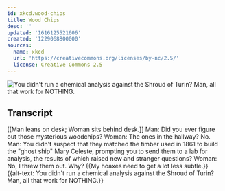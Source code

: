 ```yaml
---
id: xkcd.wood-chips
title: Wood Chips
desc: ''
updated: '1616125521606'
created: '1229068800000'
sources:
  name: xkcd
  url: 'https://creativecommons.org/licenses/by-nc/2.5/'
  license: Creative Commons 2.5
---
```

![You didn't run a chemical analysis against the Shroud of Turin?  Man, all that work for NOTHING.](https://imgs.xkcd.com/comics/wood_chips.png)

## Transcript
[[Man leans on desk; Woman sits behind desk.]]
Man: Did you ever figure out those mysterious woodchips?
Woman: The ones in the hallway? No.
Man: You didn't suspect that they matched the timber used in 1861 to build the "ghost ship" Mary Celeste, prompting you to send them to a lab for analysis, the results of which raised new and stranger questions?
Woman: No, I threw them out. Why?
{{My hoaxes need to get a lot less subtle.}}
{{alt-text: You didn't run a chemical analysis against the Shroud of Turin? Man, all that work for NOTHING.}}
